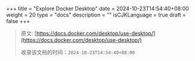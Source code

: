 +++
title = "Explore Docker Desktop"
date = 2024-10-23T14:54:40+08:00
weight = 20
type = "docs"
description = ""
isCJKLanguage = true
draft = false
+++

> 原文: [https://docs.docker.com/desktop/use-desktop/](https://docs.docker.com/desktop/use-desktop/)
>
> 收录该文档的时间：`2024-10-23T14:54:40+08:00`
